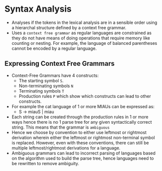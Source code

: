 # Syntax Analysis
* Analyses if the tokens in the lexical analysis are in a sensible order using a hierarchal structure defined by a context free grammar.
* Uses a `context free grammar` as regular languages are constrained as they do not have means of doing operations that require memory like counting or nesting. For example, the language of balanced parentheses cannot be encoded by a regular language.

## Expressing Context Free Grammars 
* Context-Free Grammars have 4 constructs:
	* The starting symbol `S`.
	* Non-terminating symbols `N`
	* Terminating symbols `T`
	* Production rules `P` which show which constructs can lead to other constructs.
* For example the cat language of 1 or more MIAUs can be expressed as:
	* S -> miauS | miau
* Each string can be created through the production rules in 1 or more ways hence there is no 1 parse tree for any given syntactically correct string. This means that the grammar is `ambiguous`
* Hence we choose by convention to either use leftmost or rightmost derivation wherein either the leftmost or rightmost non-terminal symbol is replaced. However, even with these conventions, there can still be multiple leftmost/rightmost derivations for a language.
* Ambiguous grammars can lead to incorrect parsing of languages based on the algorithm used to build the parse tree, hence languages need to be rewritten to remove ambiguity.


